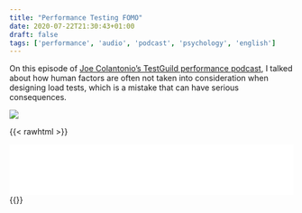 ```yaml
---
title: "Performance Testing FOMO"
date: 2020-07-22T21:30:43+01:00
draft: false
tags: ['performance', 'audio', 'podcast', 'psychology', 'english']
---
```


On this episode of [Joe Colantonio’s TestGuild performance podcast](https://testguild.com/), I talked about how human factors are often not taken into consideration when designing load tests, which is a mistake that can have serious consequences.

![](/blog/assets/20200722-performance-testing-fomo01.jpeg)

{{< rawhtml >}}
<iframe style="border: none" src="//html5-player.libsyn.com/embed/episode/id/15312620/height/90/theme/custom/thumbnail/yes/direction/backward/render-playlist/no/custom-color/87A93A/" height="90" width="100%" scrolling="no"  allowfullscreen webkitallowfullscreen mozallowfullscreen oallowfullscreen msallowfullscreen></iframe>
{{</ rawhtml >}}